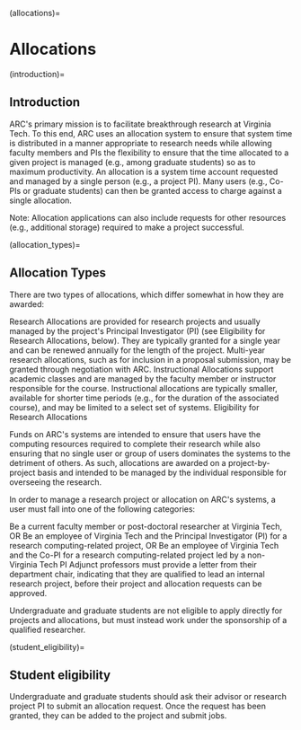 (allocations)=

# Allocations 

(introduction)=
## Introduction

ARC's primary mission is to facilitate breakthrough research at Virginia Tech. To this end, ARC uses an allocation system to ensure that system time is distributed in a manner appropriate to research needs while allowing faculty members and PIs the flexibility to ensure that the time allocated to a given project is managed (e.g., among graduate students) so as to maximum productivity. An allocation is a system time account requested and managed by a single person (e.g., a project PI). Many users (e.g., Co-PIs or graduate students) can then be granted access to charge against a single allocation.

Note: Allocation applications can also include requests for other resources (e.g., additional storage) required to make a project successful.

(allocation_types)=
## Allocation Types

There are two types of allocations, which differ somewhat in how they are awarded:

Research Allocations are provided for research projects and usually managed by the project's Principal Investigator (PI) (see Eligibility for Research Allocations, below). They are typically granted for a single year and can be renewed annually for the length of the project. Multi-year research allocations, such as for inclusion in a proposal submission, may be granted through negotiation with ARC.
Instructional Allocations support academic classes and are managed by the faculty member or instructor responsible for the course. Instructional allocations are typically smaller, available for shorter time periods (e.g., for the duration of the associated course), and may be limited to a select set of systems.
Eligibility for Research Allocations

Funds on ARC's systems are intended to ensure that users have the computing resources required to complete their research while also ensuring that no single user or group of users dominates the systems to the detriment of others. As such, allocations are awarded on a project-by-project basis and intended to be managed by the individual responsible for overseeing the research.

In order to manage a research project or allocation on ARC's systems, a user must fall into one of the following categories:

Be a current faculty member or post-doctoral researcher at Virginia Tech, OR
Be an employee of Virginia Tech and the Principal Investigator (PI) for a research computing-related project, OR
Be an employee of Virginia Tech and the Co-PI for a research computing-related project led by a non-Virginia Tech PI
Adjunct professors must provide a letter from their department chair, indicating that they are qualified to lead an internal research project, before their project and allocation requests can be approved.

Undergraduate and graduate students are not eligible to apply directly for projects and allocations, but must instead work under the sponsorship of a qualified researcher.

(student_eligibility)=
## Student eligibility

Undergraduate and graduate students should ask their advisor or research project PI to submit an allocation request. Once the request has been granted, they can be added to the project and submit jobs.
